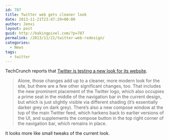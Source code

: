 ```yaml
---
id: 787
title: Twitter web gets cleaner look
date: 2013-11-21T23:47:29+00:00
author: Jenxi
layout: post
guid: http://bakingpixel.com/?p=787
permalink: /2013/11/21/twitter-web-redesign/
categories:
  - News
tags:
  - twitter
---
```

TechCrunch reports that [Twitter is testing a new look for its website](http://techcrunch.com/2013/11/21/twitter-web-redesign/).

> Alone, those changes add up to a cleaner, more modern look for the site, but there are a few other significant changes, too. That includes the new prominent placement of the Twitter logo, which also occupies a prime seat in the middle of the navigation bar in the current design, but which is just slightly visible via different shading (it’s essentially darker grey on dark grey). There’s also a new compose window at the top of the main Twitter feed, which harkens back to earlier versions of the UI, and supplements the compose button in the top right corner of the navigation bar, which remains in place. 

It looks more like small tweaks of the current look.
